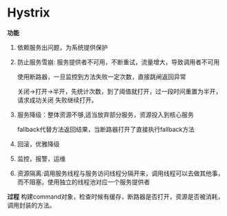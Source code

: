 # Hystrix

**功能**

1. 依赖服务出问题，为系统提供保护

2. 防止服务雪崩: 服务提供者不可用，不断重试，流量增大，导致调用者不可用

    使用断路器，一旦监控到方法失败一定次数，直接跳闸返回异常

   关闭->打开->半开，先统计次数，到了阈值就打开，过一段时间重置为半开，请求成功关闭 失败继续打开。

3. 服务降级：整体资源不够,适当放弃部分服务，资源投入到核心服务

   fallback代替方法返回结果，当断路器打开了直接执行fallback方法

4. 回滚，优雅降级

5. 监控，报警，运维

6. 资源隔离:调用服务线程与服务访问线程分隔开来，调用线程可以去做其他事，而不阻塞。使用独立的线程池对应一个服务提供者 

**过程** 构建command对象，检查时候有缓存，断路器是否打开，资源是否被消耗，调用封装的方法。

